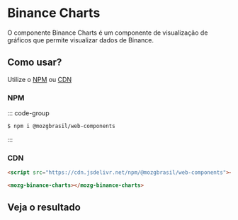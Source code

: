 # Binance Charts

O componente Binance Charts é um componente de visualização de gráficos que permite visualizar dados de Binance.

<!-- ::: tip
🍀
::: -->

## **Como usar?**

Utilize o [NPM](https://www.npmjs.com/package/@mozgbrasil/web-components) ou [CDN](https://www.cloudflare.com/pt-br/learning/cdn/what-is-a-cdn/)

### **NPM**

::: code-group

```sh [npm]
$ npm i @mozgbrasil/web-components
```

:::

### CDN

```html
<script src="https://cdn.jsdelivr.net/npm/@mozgbrasil/web-components"></script>

<mozg-binance-charts></mozg-binance-charts>
```

## **Veja o resultado**

<mozg-binance-charts></mozg-binance-charts>
